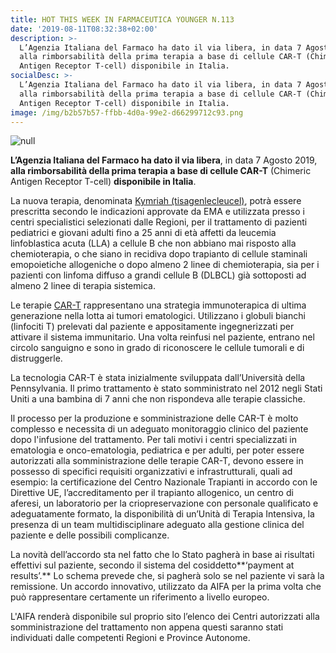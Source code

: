 ```yaml
---
title: HOT THIS WEEK IN FARMACEUTICA YOUNGER N.113
date: '2019-08-11T08:32:38+02:00'
description: >-
  L’Agenzia Italiana del Farmaco ha dato il via libera, in data 7 Agosto 2019,
  alla rimborsabilità della prima terapia a base di cellule CAR-T (Chimeric
  Antigen Receptor T-cell) disponibile in Italia.
socialDesc: >-
  L’Agenzia Italiana del Farmaco ha dato il via libera, in data 7 Agosto 2019,
  alla rimborsabilità della prima terapia a base di cellule CAR-T (Chimeric
  Antigen Receptor T-cell) disponibile in Italia.
image: /img/b2b57b57-ffbb-4d0a-99e2-d66299712c93.png
---
```

![null](/img/b2b57b57-ffbb-4d0a-99e2-d66299712c93.png)

**L’Agenzia Italiana del Farmaco ha dato il via libera**, in data 7 Agosto 2019, **alla rimborsabilità della prima terapia a base di cellule CAR-T** (Chimeric Antigen Receptor T-cell) **disponibile in Italia**.

La nuova terapia, denominata [Kymriah (tisagenlecleucel)](https://www.farmaceuticayounger.science/blog/2017/09/la-rivoluzione-delle-cellule-car-t-nellimmuno-oncologia/), potrà essere prescritta secondo le indicazioni approvate da EMA e utilizzata presso i centri specialistici selezionati dalle Regioni, per il trattamento di pazienti pediatrici e giovani adulti fino a 25 anni di età affetti da leucemia linfoblastica acuta (LLA) a cellule B che non abbiano mai risposto alla chemioterapia, o che siano in recidiva dopo trapianto di cellule staminali emopoietiche allogeniche o dopo almeno 2 linee di chemioterapia, sia per i pazienti con linfoma diffuso a grandi cellule B (DLBCL) già sottoposti ad almeno 2 linee di terapia sistemica.

Le terapie [CAR-T](https://www.farmaceuticayounger.science/blog/2017/09/la-rivoluzione-delle-cellule-car-t-nellimmuno-oncologia/) rappresentano una strategia immunoterapica di ultima generazione nella lotta ai tumori ematologici. Utilizzano i globuli bianchi (linfociti T) prelevati dal paziente e appositamente ingegnerizzati per attivare il sistema immunitario. Una volta reinfusi nel paziente, entrano nel circolo sanguigno e sono in grado di riconoscere le cellule tumorali e di distruggerle.

La tecnologia CAR-T è stata inizialmente sviluppata dall’Università della Pennsylvania. Il primo trattamento è stato somministrato nel 2012 negli Stati Uniti a una bambina di 7 anni che non rispondeva alle terapie classiche.

Il processo per la produzione e somministrazione delle CAR-T è molto complesso e necessita di un adeguato monitoraggio clinico del paziente dopo l'infusione del trattamento. Per tali motivi i centri specializzati in ematologia e onco-ematologia, pediatrica e per adulti, per poter essere autorizzati alla somministrazione delle terapie CAR-T, devono essere in possesso di specifici requisiti organizzativi e infrastrutturali, quali ad esempio: la certificazione del Centro Nazionale Trapianti in accordo con le Direttive UE, l’accreditamento per il trapianto allogenico, un centro di aferesi, un laboratorio per la criopreservazione con personale qualificato e adeguatamente formato, la disponibilità di un’Unità di Terapia Intensiva, la presenza di un team multidisciplinare adeguato alla gestione clinica del paziente e delle possibili complicanze.

La novità dell’accordo sta nel fatto che lo Stato pagherà in base ai risultati effettivi sul paziente, secondo il sistema del cosiddetto**‘payment at results’.** Lo schema prevede che, si pagherà solo se nel paziente vi sarà la remissione. Un accordo innovativo, utilizzato da AIFA per la prima volta che può rappresentare certamente un riferimento a livello europeo.

L'AIFA renderà disponibile sul proprio sito l’elenco dei Centri autorizzati alla somministrazione del trattamento non appena questi saranno stati individuati dalle competenti Regioni e Province Autonome.
